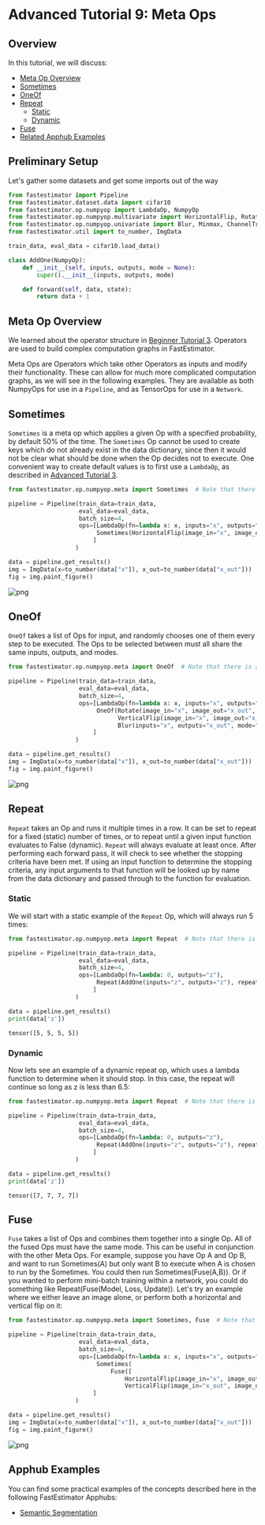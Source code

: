 # Advanced Tutorial 9: Meta Ops

## Overview
In this tutorial, we will discuss:
* [Meta Op Overview](./tutorials/master/advanced/t09_meta_ops#ta09mo)
* [Sometimes](./tutorials/master/advanced/t09_meta_ops#ta09so)
* [OneOf](./tutorials/master/advanced/t09_meta_ops#ta09oo)
* [Repeat](./tutorials/master/advanced/t09_meta_ops#ta09re)
    * [Static](./tutorials/master/advanced/t09_meta_ops#ta09res)
    * [Dynamic](./tutorials/master/advanced/t09_meta_ops#ta09red)
* [Fuse](./tutorials/master/advanced/t09_meta_ops#ta09fu)
* [Related Apphub Examples](./tutorials/master/advanced/t09_meta_ops#ta09rae)

## Preliminary Setup

Let's gather some datasets and get some imports out of the way


```python
from fastestimator import Pipeline
from fastestimator.dataset.data import cifar10
from fastestimator.op.numpyop import LambdaOp, NumpyOp
from fastestimator.op.numpyop.multivariate import HorizontalFlip, Rotate, VerticalFlip
from fastestimator.op.numpyop.univariate import Blur, Minmax, ChannelTranspose
from fastestimator.util import to_number, ImgData

train_data, eval_data = cifar10.load_data()

class AddOne(NumpyOp):
    def __init__(self, inputs, outputs, mode = None):
        super().__init__(inputs, outputs, mode)

    def forward(self, data, state):
        return data + 1
```

<a id='ta09mo'></a>

## Meta Op Overview
We learned about the operator structure in [Beginner Tutorial 3](./tutorials/master/beginner/t03_operator). Operators are used to build complex computation graphs in FastEstimator. 

Meta Ops are Operators which take other Operators as inputs and modify their functionality. These can allow for much more complicated computation graphs, as we will see in the following examples. They are available as both NumpyOps for use in a `Pipeline`, and as TensorOps for use in a `Network`.

<a id='ta09so'></a>

## Sometimes
`Sometimes` is a meta op which applies a given Op with a specified probability, by default 50% of the time. The `Sometimes` Op cannot be used to create keys which do not already exist in the data dictionary, since then it would not be clear what should be done when the Op decides not to execute. One convenient way to create default values is to first use a `LambdaOp`, as described in [Advanced Tutorial 3](./tutorials/master/advanced/t03_operator). 


```python
from fastestimator.op.numpyop.meta import Sometimes  # Note that there is also a Sometimes in tensorop.meta

pipeline = Pipeline(train_data=train_data,
                    eval_data=eval_data,
                    batch_size=4,
                    ops=[LambdaOp(fn=lambda x: x, inputs="x", outputs="x_out"),
                         Sometimes(HorizontalFlip(image_in="x", image_out="x_out", mode="train"), prob=0.5)
                        ]
                   )
```


```python
data = pipeline.get_results()
img = ImgData(x=to_number(data["x"]), x_out=to_number(data["x_out"]))
fig = img.paint_figure()
```


    
![png](assets/branches/master/tutorial/advanced/t09_meta_ops_files/t09_meta_ops_8_0.png)
    


<a id='ta09oo'></a>

## OneOf
`OneOf` takes a list of Ops for input, and randomly chooses one of them every step to be executed. The Ops to be selected between must all share the same inputs, outputs, and modes.


```python
from fastestimator.op.numpyop.meta import OneOf  # Note that there is also a OneOf in tensorop.meta

pipeline = Pipeline(train_data=train_data,
                    eval_data=eval_data,
                    batch_size=4,
                    ops=[LambdaOp(fn=lambda x: x, inputs="x", outputs="x_out"),
                         OneOf(Rotate(image_in="x", image_out="x_out", mode="train", limit=45), 
                               VerticalFlip(image_in="x", image_out="x_out", mode="train"), 
                               Blur(inputs="x", outputs="x_out", mode="train", blur_limit=7))
                        ]
                   )
```


```python
data = pipeline.get_results()
img = ImgData(x=to_number(data["x"]), x_out=to_number(data["x_out"]))
fig = img.paint_figure()
```


    
![png](assets/branches/master/tutorial/advanced/t09_meta_ops_files/t09_meta_ops_12_0.png)
    


<a id='ta09re'></a>

## Repeat
`Repeat` takes an Op and runs it multiple times in a row. It can be set to repeat for a fixed (static) number of times, or to repeat until a given input function evaluates to False (dynamic). `Repeat` will always evaluate at least once. After performing each forward pass, it will check to see whether the stopping criteria have been met. If using an input function to determine the stopping criteria, any input arguments to that function will be looked up by name from the data dictionary and passed through to the function for evaluation. 

<a id='ta09res'></a>

### Static
We will start with a static example of the `Repeat` Op, which will always run 5 times:


```python
from fastestimator.op.numpyop.meta import Repeat  # Note that there is also a Repeat in tensorop.meta

pipeline = Pipeline(train_data=train_data,
                    eval_data=eval_data,
                    batch_size=4,
                    ops=[LambdaOp(fn=lambda: 0, outputs="z"),
                         Repeat(AddOne(inputs="z", outputs="z"), repeat=5)
                        ]
                   )
```


```python
data = pipeline.get_results()
print(data['z'])
```

    tensor([5, 5, 5, 5])


<a id='ta09red'></a>

### Dynamic
Now lets see an example of a dynamic repeat op, which uses a lambda function to determine when it should stop. In this case, the repeat will continue so long as z is less than 6.5:


```python
from fastestimator.op.numpyop.meta import Repeat  # Note that there is also a Repeat in tensorop.meta

pipeline = Pipeline(train_data=train_data,
                    eval_data=eval_data,
                    batch_size=4,
                    ops=[LambdaOp(fn=lambda: 0, outputs="z"),
                         Repeat(AddOne(inputs="z", outputs="z"), repeat=lambda z: z < 6.5)
                        ]
                   )
```


```python
data = pipeline.get_results()
print(data['z'])
```

    tensor([7, 7, 7, 7])


<a id='ta09fu'></a>

## Fuse
`Fuse` takes a list of Ops and combines them together into a single Op. All of the fused Ops must have the same mode. This can be useful in conjunction with the other Meta Ops. For example, suppose you have Op A and Op B, and want to run Sometimes(A) but only want B to execute when A is chosen to run by the Sometimes. You could then run Sometimes(Fuse(A,B)). Or if you wanted to perform mini-batch training within a network, you could do something like Repeat(Fuse(Model, Loss, Update)). Let's try an example where we either leave an image alone, or perform both a horizontal and vertical flip on it:


```python
from fastestimator.op.numpyop.meta import Sometimes, Fuse  # Note that Sometimes and Fuse are also available in tensorop.meta

pipeline = Pipeline(train_data=train_data,
                    eval_data=eval_data,
                    batch_size=4,
                    ops=[LambdaOp(fn=lambda x: x, inputs="x", outputs="x_out"),
                         Sometimes(
                             Fuse([
                                 HorizontalFlip(image_in="x", image_out="x_out", mode="train"),
                                 VerticalFlip(image_in="x_out", image_out="x_out", mode="train")]))
                        ]
                   )
```


```python
data = pipeline.get_results()
img = ImgData(x=to_number(data["x"]), x_out=to_number(data["x_out"]))
fig = img.paint_figure()
```


    
![png](assets/branches/master/tutorial/advanced/t09_meta_ops_files/t09_meta_ops_26_0.png)
    


<a id='ta09rae'></a>

## Apphub Examples 

You can find some practical examples of the concepts described here in the following FastEstimator Apphubs:

* [Semantic Segmentation](./examples/master/semantic_segmentation/unet)
